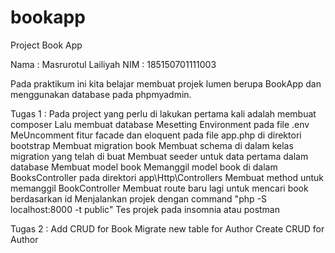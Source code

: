 # bookapp
Project Book App

Nama  : Masrurotul Lailiyah
NIM   : 185150701111003

Pada praktikum ini kita belajar membuat projek lumen berupa BookApp dan menggunakan database pada phpmyadmin.

Tugas 1 :
Pada project yang perlu di lakukan pertama kali adalah membuat composer
Lalu membuat database
Mesetting Environment pada file .env
MeUncomment fitur facade dan eloquent pada file app.php di direktori bootstrap
Membuat migration book
Membuat schema di dalam kelas migration yang telah di buat
Membuat seeder untuk data pertama dalam database
Membuat model book
Memanggil model book di dalam BooksController pada direktori app\Http\Controllers
Membuat method untuk memanggil BookController
Membuat route baru lagi untuk mencari book berdasarkan id
Menjalankan projek dengan command "php -S localhost:8000 -t public"
Tes projek pada insomnia atau postman

Tugas 2 :
Add CRUD for Book
Migrate new table for Author
Create CRUD for Author
